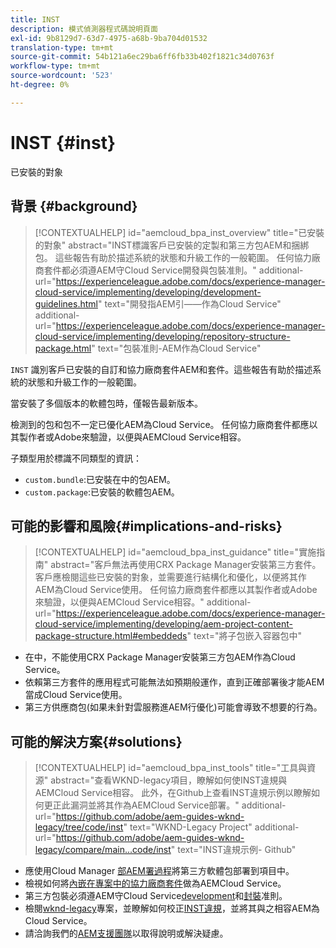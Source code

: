 ```yaml
---
title: INST
description: 模式偵測器程式碼說明頁面
exl-id: 9b8129d7-63d7-4975-a68b-9ba704d01532
translation-type: tm+mt
source-git-commit: 54b121a6ec29ba6ff6fb33b402f1821c34d0763f
workflow-type: tm+mt
source-wordcount: '523'
ht-degree: 0%

---
```


# INST {#inst}

已安裝的對象

## 背景 {#background}

>[!CONTEXTUALHELP]
>id="aemcloud_bpa_inst_overview"
>title="已安裝的對象"
>abstract="INST標識客戶已安裝的定製和第三方包AEM和捆綁包。 這些報告有助於描述系統的狀態和升級工作的一般範圍。 任何協力廠商套件都必須遵AEM守Cloud Service開發與包裝准則。"
>additional-url="https://experienceleague.adobe.com/docs/experience-manager-cloud-service/implementing/developing/development-guidelines.html" text="開發指AEM引——作為Cloud Service"
>additional-url="https://experienceleague.adobe.com/docs/experience-manager-cloud-service/implementing/developing/repository-structure-package.html" text="包裝准則-AEM作為Cloud Service"

`INST` 識別客戶已安裝的自訂和協力廠商套件AEM和套件。這些報告有助於描述系統的狀態和升級工作的一般範圍。

當安裝了多個版本的軟體包時，僅報告最新版本。

檢測到的包和包不一定已優化AEM為Cloud Service。 任何協力廠商套件都應以其製作者或Adobe來驗證，以便與AEMCloud Service相容。

子類型用於標識不同類型的資訊：

* `custom.bundle`:已安裝在中的包AEM。
* `custom.package`:已安裝的軟體包AEM。

## 可能的影響和風險{#implications-and-risks}

>[!CONTEXTUALHELP]
>id="aemcloud_bpa_inst_guidance"
>title="實施指南"
>abstract="客戶無法再使用CRX Package Manager安裝第三方套件。 客戶應檢閱這些已安裝的對象，並需要進行結構化和優化，以便將其作AEM為Cloud Service使用。 任何協力廠商套件都應以其製作者或Adobe來驗證，以便與AEMCloud Service相容。"
>additional-url="https://experienceleague.adobe.com/docs/experience-manager-cloud-service/implementing/developing/aem-project-content-package-structure.html#embeddeds" text="將子包嵌入容器包中"


* 在中，不能使用CRX Package Manager安裝第三方包AEM作為Cloud Service。
* 依賴第三方套件的應用程式可能無法如預期般運作，直到正確部署後才能AEM當成Cloud Service使用。
* 第三方供應商包(如果未針對雲服務進AEM行優化)可能會導致不想要的行為。

## 可能的解決方案{#solutions}

>[!CONTEXTUALHELP]
>id="aemcloud_bpa_inst_tools"
>title="工具與資源"
>abstract="查看WKND-legacy項目，瞭解如何使INST違規與AEMCloud Service相容。 此外，在Github上查看INST違規示例以瞭解如何更正此漏洞並將其作為AEMCloud Service部署。"
>additional-url="https://github.com/adobe/aem-guides-wknd-legacy/tree/code/inst" text="WKND-Legacy Project"
>additional-url="https://github.com/adobe/aem-guides-wknd-legacy/compare/main...code/inst" text="INST違規示例- Github"

* 應使用Cloud Manager [部AEM署過程](https://experienceleague.adobe.com/docs/experience-manager-cloud-service/implementing/using-cloud-manager/deploy-code.html#deployment-process)將第三方軟體包部署到項目中。
* 檢視如何將[內嵌在專案中的協力廠商套件](https://experienceleague.adobe.com/docs/experience-manager-cloud-service/implementing/developing/aem-project-content-package-structure.html#embedding-3rd-party-packages)做為AEMCloud Service。
* 第三方包裝必須遵AEM守Cloud Service[development](https://experienceleague.adobe.com/docs/experience-manager-cloud-service/implementing/developing/development-guidelines.html)和[封裝](https://experienceleague.adobe.com/docs/experience-manager-cloud-service/implementing/developing/repository-structure-package.html)准則。
* 檢閱[wknd-legacy](https://github.com/adobe/aem-guides-wknd-legacy/tree/code/inst)專案，並瞭解如何校正[INST違規](https://github.com/adobe/aem-guides-wknd-legacy/compare/main...code/inst)，並將其與之相容AEM為Cloud Service。
* 請洽詢我們的[AEM支援團隊](https://helpx.adobe.com/enterprise/using/support-for-experience-cloud.html)以取得說明或解決疑慮。
